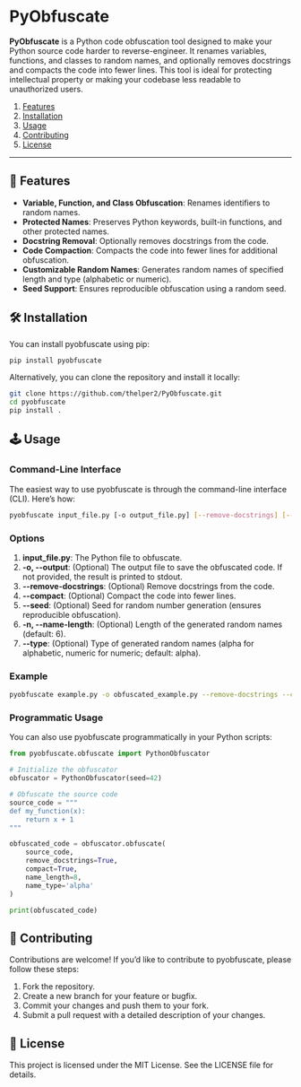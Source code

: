 # PyObfuscate

**PyObfuscate** is a Python code obfuscation tool designed to make your Python source code harder to reverse-engineer. It renames variables, functions, and classes to random names, and optionally removes docstrings and compacts the code into fewer lines. This tool is ideal for protecting intellectual property or making your codebase less readable to unauthorized users.

1. [Features](https://github.com/thealper2/PyObfuscate/blob/main/README.md#dart-features)
2. [Installation](https://github.com/thealper2/PyObfuscate/blob/main/README.md#hammer_and_wrench-installation)
3. [Usage](https://github.com/thealper2/PyObfuscate/blob/main/README.md#joystick-usage)
4. [Contributing](https://github.com/thealper2/PyObfuscate/blob/main/README.md#handshake-contributing)
5. [License](https://github.com/thealper2/PyObfuscate/blob/main/README.md#scroll-license)

--- 

## :dart: Features

- **Variable, Function, and Class Obfuscation**: Renames identifiers to random names.
- **Protected Names**: Preserves Python keywords, built-in functions, and other protected names.
- **Docstring Removal**: Optionally removes docstrings from the code.
- **Code Compaction**: Compacts the code into fewer lines for additional obfuscation.
- **Customizable Random Names**: Generates random names of specified length and type (alphabetic or numeric).
- **Seed Support**: Ensures reproducible obfuscation using a random seed.

## :hammer_and_wrench: Installation

You can install pyobfuscate using pip:

```bash
pip install pyobfuscate
```

Alternatively, you can clone the repository and install it locally:

```bash
git clone https://github.com/thelper2/PyObfuscate.git
cd pyobfuscate
pip install .
```

## :joystick: Usage

### Command-Line Interface

The easiest way to use pyobfuscate is through the command-line interface (CLI). Here’s how:

```bash
pyobfuscate input_file.py [-o output_file.py] [--remove-docstrings] [--compact] [--seed SEED] [-n NAME_LENGTH] [--type {alpha,numeric}]
```

### Options

1. **input_file.py**: The Python file to obfuscate.
2. **-o, --output**: (Optional) The output file to save the obfuscated code. If not provided, the result is printed to stdout.
3. **--remove-docstrings**: (Optional) Remove docstrings from the code.
4. **--compact**: (Optional) Compact the code into fewer lines.
5. **--seed**: (Optional) Seed for random number generation (ensures reproducible obfuscation).
6. **-n, --name-length**: (Optional) Length of the generated random names (default: 6).
7. **--type**: (Optional) Type of generated random names (alpha for alphabetic, numeric for numeric; default: alpha).

### Example

```bash
pyobfuscate example.py -o obfuscated_example.py --remove-docstrings --compact --seed 42
```

### Programmatic Usage

You can also use pyobfuscate programmatically in your Python scripts:

```python
from pyobfuscate.obfuscate import PythonObfuscator

# Initialize the obfuscator
obfuscator = PythonObfuscator(seed=42)

# Obfuscate the source code
source_code = """
def my_function(x):
    return x + 1
"""

obfuscated_code = obfuscator.obfuscate(
    source_code,
    remove_docstrings=True,
    compact=True,
    name_length=8,
    name_type='alpha'
)

print(obfuscated_code)
```

## :handshake: Contributing

Contributions are welcome! If you’d like to contribute to pyobfuscate, please follow these steps:

1. Fork the repository.
2. Create a new branch for your feature or bugfix.
3. Commit your changes and push them to your fork.
4. Submit a pull request with a detailed description of your changes.

## :scroll: License

This project is licensed under the MIT License. See the LICENSE file for details.
